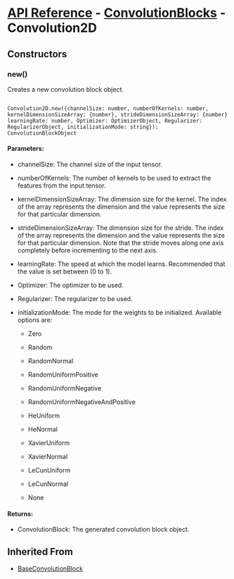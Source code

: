 # [API Reference](../../API.md) - [ConvolutionBlocks](../ConvolutionBlocks.md) - Convolution2D

## Constructors

### new()

Creates a new convolution block object.

```

Convolution2D.new({channelSize: number, numberOfKernels: number, kernelDimensionSizeArray: {number}, strideDimensionSizeArray: {number} learningRate: number, Optimizer: OptimizerObject, Regularizer: RegularizerObject, initializationMode: string}): ConvolutionBlockObject

```

#### Parameters:

* channelSize: The channel size of the input tensor.

* numberOfKernels: The number of kernels to be used to extract the features from the input tensor.

* kernelDimensionSizeArray: The dimension size for the kernel. The index of the array represents the dimension and the value represents the size for that particular dimension. 

* strideDimensionSizeArray: The dimension size for the stride. The index of the array represents the dimension and the value represents the size for that particular dimension. Note that the stride moves along one axis completely before incrementing to the next axis.

* learningRate: The speed at which the model learns. Recommended that the value is set between (0 to 1).

* Optimizer: The optimizer to be used.

* Regularizer: The regularizer to be used.

* initializationMode: The mode for the weights to be initialized. Available options are:

	* Zero

	* Random

	* RandomNormal

	* RandomUniformPositive

	* RandomUniformNegative

	* RandomUniformNegativeAndPositive

	* HeUniform

	* HeNormal

	* XavierUniform

	* XavierNormal

	* LeCunUniform

	* LeCunNormal
	
	* None

#### Returns:

* ConvolutionBlock: The generated convolution block object.

## Inherited From

* [BaseConvolutionBlock](BaseConvolutionBlock.md)
